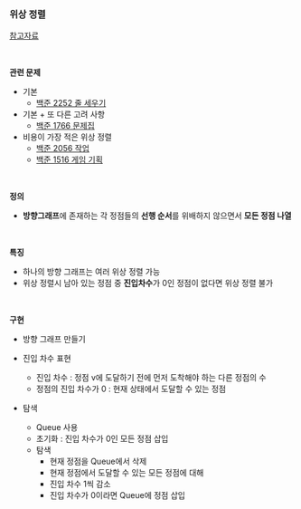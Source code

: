 ### 위상 정렬

[참고자료](https://gmlwjd9405.github.io/2018/08/27/algorithm-topological-sort.html)

<br>

**관련 문제**

- 기본 
  - [백준 2252 줄 세우기](./문제풀이/백준_2252_줄_세우기.md)
- 기본 + 또 다른 고려 사항
  - [백준 1766 문제집](./문제풀이/백준_1766_문제집.md)
- 비용이 가장 적은 위상 정렬
  - [백준 2056 작업](./문제풀이/백준_2056_작업.md)
  - [백준 1516 게임 기획](./문제풀이/백준_1516_게임_기획.md)

<br>

**정의**

- **방향그래프**에 존재하는 각 정점들의 **선행 순서**를 위배하지 않으면서 **모든 정점 나열**

<br>

**특징**

- 하나의 방향 그래프는 여러 위상 정렬 가능
- 위상 정렬시 남아 있는 정점 중 **진입차수**가 0인 정점이 없다면 위상 정렬 불가

<br>

**구현**

- 방향 그래프 만들기
- 진입 차수 표현
  - 진입 차수 :  정점 v에 도달하기 전에 먼저 도착해야 하는 다른 정점의 수
  - 정점의 진입 차수가 0 : 현재 상태에서 도달할 수 있는 정점 

- 탐색
  - Queue 사용
  - 초기화 : 진입 차수가 0인 모든 정점 삽입
  - 탐색
    - 현재 정점을 Queue에서 삭제
    - 현재 정점에서 도달할 수 있는 모든 정점에 대해
    - 진입 차수 1씩 감소
    - 진입 차수가 0이라면 Queue에 정점 삽입

<br>

